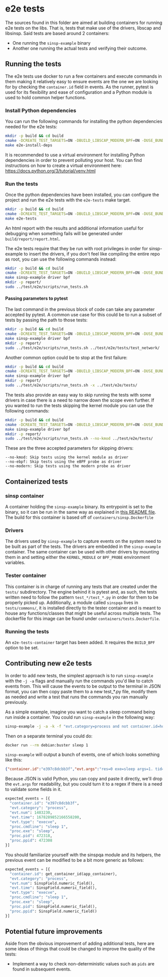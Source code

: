 # e2e tests
The sources found in this folder are aimed at building containers for running
e2e tests on the libs. That is, tests that make use of the drivers, libscap and
libsinsp. Said tests are based around 2 containers:
- One running the `sinsp-example` binary
- Another one running the actual tests and verifying their outcome.

## Running the tests
The e2e tests use docker to run a few containers and execute commands in them
making it relatively easy to ensure events are the one we are looking for by
checking the `container.id` field in events. As the runner, pytest is used for
its flexibility and ease of configuration and a Python module is used to hold
common helper functions.

### Install Python dependencies
You can run the following commands for installing the python dependencies
needed for the e2e tests:

```sh
mkdir -p build && cd build
cmake -DCREATE_TEST_TARGETS=ON -DBUILD_LIBSCAP_MODERN_BPF=ON -DUSE_BUNDLED_DEPS=ON -DBUILD_BPF=ON -DBUILD_DRIVER=ON ..
make e2e-install-deps
```

It is recommended to use a virtual environment for installing Python
dependencies in order to prevent polluting your host. You can find instructions
on how to create a virtual environment here:
https://docs.python.org/3/tutorial/venv.html

### Run the tests
Once the python dependencies have been installed, you can configure the project
and run the e2e tests with the `e2e-tests` make target.

```sh
mkdir -p build && cd build
cmake -DCREATE_TEST_TARGETS=ON -DBUILD_LIBSCAP_MODERN_BPF=ON -DUSE_BUNDLED_DEPS=ON -DBUILD_BPF=ON -DBUILD_DRIVER=ON ..
make e2e-tests
```

An html report with the results and additional information useful for debugging
when something fails will be generated under `build/report/report.html`.

The e2e tests require that they be run with root privileges in order for
sinsp-example to insert the drivers, if you don't feel like compiling the
entire repo as root, you can use the following commands instead:

```sh
mkdir -p build && cd build
cmake -DCREATE_TEST_TARGETS=ON -DBUILD_LIBSCAP_MODERN_BPF=ON -DUSE_BUNDLED_DEPS=ON -DBUILD_BPF=ON -DBUILD_DRIVER=ON ..
make sinsp-example driver bpf
mkdir -p report/
sudo ../test/e2e/scripts/run_tests.sh
```

#### Passing parameters to pytest
The last command in the previous block of code can take any parameter accepted
by pytest. A common use case for this could be to run a subset of tests by
passing the path to those tests:

```sh
mkdir -p build && cd build
cmake -DCREATE_TEST_TARGETS=ON -DBUILD_LIBSCAP_MODERN_BPF=ON -DUSE_BUNDLED_DEPS=ON -DBUILD_BPF=ON -DBUILD_DRIVER=ON ..
make sinsp-example driver bpf
mkdir -p report/
sudo ../test/e2e/scripts/run_tests.sh ../test/e2e/tests/test_network/
```

Another common option could be to stop at the first failure:

```sh
mkdir -p build && cd build
cmake -DCREATE_TEST_TARGETS=ON -DBUILD_LIBSCAP_MODERN_BPF=ON -DUSE_BUNDLED_DEPS=ON -DBUILD_BPF=ON -DBUILD_DRIVER=ON ..
make sinsp-example driver bpf
mkdir -p report/
sudo ../test/e2e/scripts/run_tests.sh -x ../test/e2e/tests/
```

The tests also provide an easy way to skip running the tests with some drivers
in case there is a need to narrow down the scope even further. If you wanted to
run the tests skipping the kernel module you can use the following commands:

```sh
mkdir -p build && cd build
cmake -DCREATE_TEST_TARGETS=ON -DBUILD_LIBSCAP_MODERN_BPF=ON -DUSE_BUNDLED_DEPS=ON -DBUILD_BPF=ON -DBUILD_DRIVER=ON ..
make sinsp-example driver bpf
mkdir -p report/
sudo ../test/e2e/scripts/run_tests.sh --no-kmod ../test/e2e/tests/
```

These are the three accepted parameters for skipping drivers:

```
--no-kmod: Skip tests using the kernel module as driver
--no-ebpf: Skip tests using the eBPF probe as driver
--no-modern: Skip tests using the modern probe as driver
```

## Containerized tests
### sinsp container
A container holding the `sinsp-example` binary. Its entrypoint is set to the
binary, so it can be run in the same way as explained in [this README file](https://github.com/khulnasoft/libs/blob/master/userspace/libsinsp/examples/README.md).
The build for this container is based off of `containers/sinsp.Dockerfile`

### Drivers
The drivers used by `sinsp-example` to capture events on the system need to be
built as part of the tests. The drivers are embedded in the `sinsp-example`
container. The same container can be used with other drivers by mounting them
in and setting either the `KERNEL_MODULE` or `BPF_PROBE` environment variables.

### Tester container
This container is in charge of running any tests that are created under the
`tests/` subdirectory. The engine behind it is pytest and, as such, the tests
written need to follow the pattern `test_*/test_*.py` in order for them to be
properly picked up. Additionally, a module called `sinspqa` lives in
`tests/commons/`, it is installed directly to the tester container and is meant
to house any functions/classes that might be useful across multiple tests. The
dockerfile for this image can be found under `containers/tests.Dockerfile`.

### Running the tests
An `e2e-tests-container` target has been added. It requires the `BUILD_BPF`
option to be set.

## Contributing new e2e tests
In order to add new tests, the simplest approach is to run `sinsp-example` with
the `-j -a` flags and manually run the commands you'd like to catch events
from. This will cause the events to be output to the terminal in JSON format,
you can then copy paste them to a new test_*.py file, modify them as needed
and write a test that runs the commands you ran manually previously.

As a simple example, imagine you want to catch a sleep command being run inside
a container. You could run `sinsp-example` in the following way:

```sh
sinsp-example -j -a -k -f "evt.category=process and not container.id=host"
```

Then on a separate terminal you could do:

```sh
docker run --rm debian:buster sleep 1
```

`sinsp-example` will output a bunch of events, one of which looks something
like this:
```json
{"container.id":"e397c8dcbb3f","evt.args":"res=0 exe=sleep args=1. tid=472318(sleep) pid=472318(sleep) ptid=472295(containerd-shim) cwd=<NA> fdlimit=1073741816 pgft_maj=1 pgft_min=1026 vm_size=364 vm_rss=4 vm_swap=0 comm=sleep cgroups=cpuset=/system.slice/docker-e397c8dcbb3fbf1dfdf05eb4bd5c45bb78066506ac662b481fb475b05cca28da.scope.cpu=/system.slice/docker-e397c8dcbb3fbf1dfdf05eb4bd5c45bb78066506ac662b481fb475b05cca28da.scope.cpuacct=/.io=/system.slice/docker-e397c8dcbb3fbf1dfdf05eb4bd5c45bb78066506ac662b481fb475b05cca28da.scope.memory=/system.slice/docker-e397c8dcbb3fbf1dfdf05eb4bd5c45bb78066506ac662b481fb475b05cca28da.scope.devices=/.freezer=/.net_cls=/.perf_event=/system.slice/docker-e397c8dcbb3fbf1dfdf05eb4bd5c45bb78066506ac662b481fb475b05cca28da.scope.net_prio=/.hugetlb=/system.slice/docker-e397c8dcbb3fbf1dfdf05eb4bd5c45bb78066506ac662b481fb475b05cca28da.scope.pids=/system.slice/docker-e397c8dcbb3fbf1dfdf05eb4bd5c45bb78066506ac662b481fb475b05cca28da.scope.misc=/system.slice/docker-e397c8dcbb3fbf1dfdf05eb4bd5c45bb78066506ac662b481fb475b05cca28da.scope. env=PATH=/usr/local/sbin:/usr/local/bin:/usr/sbin:/usr/bin:/sbin:/bin.HOSTNAME=e397c8dcbb3f.HOME=/root. tty=0 pgid=1(systemd) loginuid=-1\(\<NONE\>\) flags=1(EXE_WRITABLE) cap_inheritable=0 cap_permitted=A80425FB cap_effective=A80425FB exe_ino=1213089 exe_ino_ctime=2023-02-10 09:33:30.56273065 exe_ino_mtime=2019-02-28 15:30:31.00000000 uid=0 ","evt.category":"process","evt.num":1483230,"evt.time":1678289852166558200,"evt.type":"execve","proc.cmdline":"sleep 1","proc.exe":"sleep","proc.pid":472318,"proc.ppid":472308}
```

Because JSON is valid Python, you can copy and paste it directly, we'll drop
the `evt.args` for readability, but you could turn it to a regex if there is a
need to validate some fields in it.

```python
expected_events = [{
  "container.id": "e397c8dcbb3f",
  "evt.category": "process",
  "evt.num": 1483230,
  "evt.time": 1678289852166558200,
  "evt.type": "execve",
  "proc.cmdline": "sleep 1",
  "proc.exe": "sleep",
  "proc.pid": 472318,
  "proc.ppid": 472308
}]
```
You should familiarize yourself with the sinspqa module and its helpers, the
previous event can be modified to be a bit more generic as follows:

```python
expected_events = [{
  "container.id": get_container_id(app_container),
  "evt.category": "process",
  "evt.num": SinspField.numeric_field(),
  "evt.time": SinspField.numeric_field(),
  "evt.type": "execve",
  "proc.cmdline": "sleep 1",
  "proc.exe": "sleep",
  "proc.pid": SinspField.numeric_field(),
  "proc.ppid": SinspField.numeric_field()
}]
```

## Potential future improvements
Aside from the obvious improvement of adding additional tests, here are some
ideas of things that could be changed to improve the quality of the tests:
- Implement a way to check non-deterministic values such as `pids` are found in
  subsequent events.
